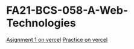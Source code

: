 ﻿# FA21-BCS-058-A-Web-Technologies
<a href="https://fa-21-bcs-058-a-web-technologies-takh.vercel.app/">Asignment 1 on vercel</a>
<a href="https://fa-21-bcs-058-a-web-technologies.vercel.app/">Practice on vercel</a>
